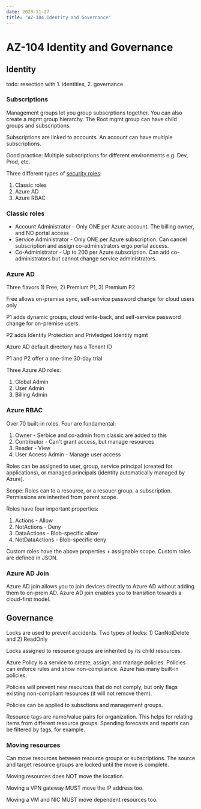 ```yaml
---
date: 2020-11-27
title: "AZ-104 Identity and Governance"
---
```

# AZ-104 Identity and Governance

## Identity

todo: resection with 1. identities, 2. governance

### Subscriptions

Management groups let you group subscrptions together. You can also create a mgmt group hierarchy. The Root mgmt group can have child groups and subscriptions.

Subscriptions are linked to accounts. An account can have multiple subscriptions.

Good practice: Multiple subscriptions for different environments e.g. Dev, Prod, etc.

Three different types of [security roles](https://docs.microsoft.com/en-us/azure/role-based-access-control/rbac-and-directory-admin-roles):

1. Classic roles
2. Azure AD
3. Azure RBAC

### Classic roles

- Account Administrator - Only ONE per Azure account. The billing owner, and NO portal access
- Service Administrator - Only ONE per Azure subscription. Can cancel subscription and assign co-administrators ergo portal access.
- Co-Administrator - Up to 200 per Azure subscription. Can add co-administrators but cannot change service administrators.

### Azure AD

Three flavors 1) Free, 2) Premium P1, 3) Premium P2

Free allows on-premise sync, self-service password change for cloud users only

P1 adds dynamic groups, cloud write-back, and self-service password change for on-premise users.

P2 adds Identity Protection and Privledged Identity mgmt

Azure AD default directory has a Tenant ID

P1 and P2 offer a one-time 30-day trial

Three Azure AD roles:

1. Global Admin
2. User Admin
3. Billing Admin

### Azure RBAC

Over 70 built-in roles. Four are fundamental:

1. Owner - Serbice and co-admin from classic are added to this
2. Contributor - Can't grant access, but manage resources
3. Reader - View
4. User Access Admin - Manage user access

Roles can be assigned to user, group, service principal (created for applications), or managed principals (identity automatically managed by Azure).

Scope: Roles can to a resource, or a resoucr group, a subscription. Permissions are inherited from parent scope.

Roles have four important properties:

1. Actions - Allow
2. NotActions - Deny
3. DataActions - Blob-specific allow
4. NotDataActions - Blob-specific deny

Custom roles have the above properties + assignable scope. Custom roles are defined in JSON.

### Azure AD Join

Azure AD join allows you to join devices directly to Azure AD without adding them to on-prem AD. Azure AD join enables you to transition towards a cloud-first model.

## Governance

Locks are used to prevent accidents. Two types of locks: 1) CanNotDelete and 2) ReadOnly

Locks assigned to resource groups are inherited by its child resources.

Azure Policy is a service to create, assign, and manage policies. Policies can enforce rules and show non-compliance. Azure has many built-in policies.

Policies will prevent new resources that do not comply, but only flags existing non-compliant resources (it will not remove them).

Policies can be applied to subsctions and management groups.

Resource tags are name/value pairs for organization. This helps for relating items from different resource groups. Spending forecasts and reports can be filtered by tags, for example.

### Moving resources

Can move resources between resource groups or subscriptions. The source and target resource groups are locked until the move is complete.

Moving resources does NOT move the location.

Moving a VPN gateway MUST move the IP address too.

Moving a VM and NIC MUST move dependent resources too.
